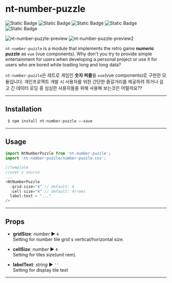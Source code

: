 nt-number-puzzle
==================

![Static Badge](https://img.shields.io/badge/vue_3-only-%234FC08D?style=for-the-badge)
![Static Badge](https://img.shields.io/badge/javascript-%23F7DF1E?style=for-the-badge)
![Static Badge](https://img.shields.io/badge/html-%23E34F26?style=for-the-badge&logo=html)
![Static Badge](https://img.shields.io/badge/sass-%23CC6699?style=for-the-badge)
![Static Badge](https://img.shields.io/badge/vite-bundler-%23646CFF?style=for-the-badge)

![nt-number-puzzle-preview](https://github.com/noistommy/nt-number-puzzle/assets/6008185/850e8fef-71ed-4be3-a2aa-72f2271e5635)
![nt-number-puzzle-preview2](https://github.com/noistommy/nt-number-puzzle/assets/6008185/f3e5fb67-0125-451a-8662-e7b7fc97c930)


`nt-number-puzzle` is a module that implements the retro game **numeric puzzle** as `vue` (vue components). Why don't you try to provide simple entertainment for users when developing a personal project or use it for users who are bored while loading long and long data?

`nt-number-puzzle`은 레트로 게임인 **숫자 퍼즐**을 `vue`(vue components)로 구현한 모듈입니다. 개인프로젝트 개발 시 사용자를 위한 간단한 즐길거리를 제공하려 하거나 길고 긴 데이터 로딩 중 심심한 사용자들을 위해 사용해 보는것은 어떨까요??

---
## Installation

```sh
 $ npm install nt-number-puzzle —-save
```
---
## Usage

```javascript
import NtNumberPuzzle from 'nt-number-puzzle';
import 'nt-number-puzzle/number-puzzle.css';

//template
//user`s source
...
<NtNumberPuzzle
  :grid-size="4" // default: 4
  :cell-size="4" // default: 4(rem)
  label-text = "..."
/>

```
---

## Props

* **gridSize**: _number_ ▶︎ `4`    
Setting for number tile grid`s vertical/horizontal size.

* **cellSize**: _number_ ▶︎ `4`   
Setting for tiles size(unit rem).

* **labelText**: _string_ ▶︎ `''`   
Setting for display tile text

---
